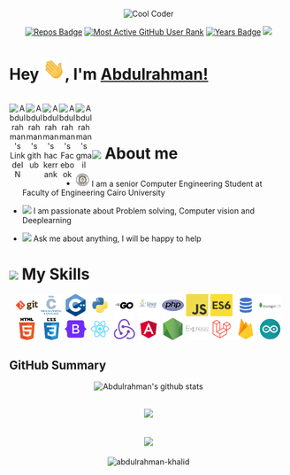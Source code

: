 <p align="center">
<!-- gif after being senior-->
<!--   <img src="https://media3.giphy.com/media/QHE5gWI0QjqF2/giphy.gif?cid=ecf05e47no7p0yxzg1sm6ad43msjj8hjpooer5aiged2gqzr&rid=giphy.gif" alt="Cool Coder" width="500" height="400"> -->
  <img src="https://media4.giphy.com/media/a8rlSHPozsTEuh1ibJ/giphy.gif?cid=ecf05e476umzs498gr14l6b9p6mw6f6tsxaze0k9m31qdkxh&rid=giphy.gif" alt="Cool Coder" width="500" height="400">
  
</p>

<div align="center">

[![Repos Badge](https://badges.pufler.dev/repos/Abdulrahman-Khalid)](https://badges.pufler.dev)
[![Most Active GitHub User Rank](https://enkuarsfhe5r9xs.m.pipedream.net)](https://commits.top/egypt.html)
[![Years Badge](https://badges.pufler.dev/years/Abdulrahman-Khalid)](https://badges.pufler.dev)
<img src="https://komarev.com/ghpvc/?username=Abdulrahman-Khalid&label=Profile%20views&color=0e75b6&style=flat"/>

</div>

# Hey <img src="wave.gif" width="40px">, I'm [Abdulrahman!](https://www.linkedin.com/in/abdulrahman-elshafei/) 

<br/>

<div align="center">
  <a href="https://www.linkedin.com/in/abdulrahman-elshafei/">
    <img align="left" alt="Abdulrahman's LinkdeIN" width="30px" src="https://image.flaticon.com/icons/svg/2111/2111465.svg" draggable="false" />
  </a>
  <a href="https://github.com/Abdulrahman-Khalid">
    <img align="left" alt="Abdulrahman's github" width="30px" src="https://image.flaticon.com/icons/svg/2111/2111432.svg" draggable="false" />
  </a>
  <a href="https://www.hackerrank.com/Khufu?hr_r=1">
    <img align="left" alt="Abdulrahman's hackerrank" width="30px" src="https://assets.brandfolder.com/y9ol94wb/v/331198/view@2x.png?v=1591971279" draggable="false" />
  </a>
  <a href="https://www.facebook.com/ayy.abdulrahman/">
    <img align="left" alt="Abdulrahman's Facebook" width="30px" src="https://image.flaticon.com/icons/svg/2111/2111342.svg" draggable="false" />
  </a>
  <a href="mailto:abdulrahman.elshafei98@gmail.com">
    <img align="left" alt="Abdulrahman's gmail" width="30px" src="https://image.flaticon.com/icons/svg/732/732200.svg" draggable="false" />
  </a>
</div>

<br />
<br />

# <img src="https://media3.giphy.com/media/MxYQrB9jeGzza/giphy.gif?cid=ecf05e47ba7e0bedykjg8jetljvnl4fad4ulmz53pmdcd8gu&rid=giphy.gif" width="50" draggable="false" > About me

- <img src="faculty_logo.png" width="25" draggable="false"> I am a senior Computer Engineering Student  at Faculty of Engineering Cairo University</a>

- <img src="https://image.flaticon.com/icons/svg/888/888954.svg" width="25" draggable="false"> I am passionate about Problem solving, Computer vision and Deeplearning

- <img src="https://image.flaticon.com/icons/svg/3094/3094869.svg" width="25" draggable="false"> Ask me about anything, I will be happy to help




# <img src="https://media.giphy.com/media/WUlplcMpOCEmTGBtBW/giphy.gif" width="50"> My Skills

<div align="center">

<code><img height="40" src="https://raw.githubusercontent.com/github/explore/80688e429a7d4ef2fca1e82350fe8e3517d3494d/topics/git/git.png"></code>
<code><img height="40" src="https://raw.githubusercontent.com/github/explore/80688e429a7d4ef2fca1e82350fe8e3517d3494d/topics/c/c.png"></code>
<code><img height="40" src="https://raw.githubusercontent.com/github/explore/80688e429a7d4ef2fca1e82350fe8e3517d3494d/topics/cpp/cpp.png"></code>
<code><img height="40" src="https://raw.githubusercontent.com/github/explore/80688e429a7d4ef2fca1e82350fe8e3517d3494d/topics/python/python.png"></code>
<code><img height="40" src="https://raw.githubusercontent.com/github/explore/80688e429a7d4ef2fca1e82350fe8e3517d3494d/topics/go/go.png"></code>
<code><img height="40" src="https://raw.githubusercontent.com/github/explore/80688e429a7d4ef2fca1e82350fe8e3517d3494d/topics/java/java.png"></code>
<code><img height="40" src="https://raw.githubusercontent.com/github/explore/80688e429a7d4ef2fca1e82350fe8e3517d3494d/topics/php/php.png"></code>
<code><img height="40" src="https://raw.githubusercontent.com/github/explore/80688e429a7d4ef2fca1e82350fe8e3517d3494d/topics/javascript/javascript.png"></code>
<code><img height="40" src="https://raw.githubusercontent.com/github/explore/80688e429a7d4ef2fca1e82350fe8e3517d3494d/topics/es6/es6.png"></code>
<code><img height="40" src="https://raw.githubusercontent.com/github/explore/80688e429a7d4ef2fca1e82350fe8e3517d3494d/topics/sql/sql.png"></code>
<code><img height="40" src="https://raw.githubusercontent.com/github/explore/80688e429a7d4ef2fca1e82350fe8e3517d3494d/topics/mongodb/mongodb.png"></code>
<code><img height="40" src="https://raw.githubusercontent.com/github/explore/80688e429a7d4ef2fca1e82350fe8e3517d3494d/topics/html/html.png"></code>
<code><img height="40" src="https://raw.githubusercontent.com/github/explore/80688e429a7d4ef2fca1e82350fe8e3517d3494d/topics/css/css.png"></code>
<img src="https://raw.githubusercontent.com/devicons/devicon/master/icons/bootstrap/bootstrap-plain.svg" alt="bootstrap" width="40" height="40" />
<code><img height="40" src="https://raw.githubusercontent.com/github/explore/80688e429a7d4ef2fca1e82350fe8e3517d3494d/topics/react/react.png"></code>
<code><img height="40" src="https://raw.githubusercontent.com/github/explore/80688e429a7d4ef2fca1e82350fe8e3517d3494d/topics/redux/redux.png"></code>
<code><img height="40" src="https://raw.githubusercontent.com/github/explore/80688e429a7d4ef2fca1e82350fe8e3517d3494d/topics/angular/angular.png"></code>
<code><img height="40" src="https://raw.githubusercontent.com/github/explore/80688e429a7d4ef2fca1e82350fe8e3517d3494d/topics/nodejs/nodejs.png"></code>
<code><img height="40" src="https://raw.githubusercontent.com/github/explore/80688e429a7d4ef2fca1e82350fe8e3517d3494d/topics/express/express.png"></code>
<code><img height="40" src="https://raw.githubusercontent.com/github/explore/80688e429a7d4ef2fca1e82350fe8e3517d3494d/topics/laravel/laravel.png"></code>
<code><img height="40" src="https://raw.githubusercontent.com/github/explore/80688e429a7d4ef2fca1e82350fe8e3517d3494d/topics/firebase/firebase.png"></code>
<code><img height="40" src="https://raw.githubusercontent.com/github/explore/80688e429a7d4ef2fca1e82350fe8e3517d3494d/topics/arduino/arduino.png"></code>

</div>

## GitHub Summary

<p align="center">
    <img src="https://github-readme-stats.vercel.app/api?username=abdulrahman-khalid&show_icons=true&theme=vue" alt="Abdulrahman's github stats">
    <br><br>
    <img src="https://github-readme-stats.vercel.app/api/top-langs/?username=abdulrahman-khalid&layout=compact&theme=vue" style="padding: 15px" />
    <br><br>
    <img src="https://github-profile-trophy.vercel.app/?username=abdulrahman-khalid&margin-w=15" />
    <br><br>
    <img src="https://github-readme-streak-stats.herokuapp.com/?user=abdulrahman-khalid&" alt="abdulrahman-khalid" />
</p>
<br><br>

